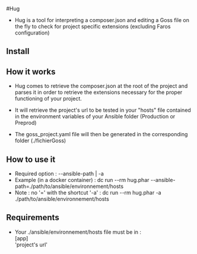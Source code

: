 #Hug

- Hug is a tool for interpreting a composer.json and editing a Goss file on the fly to check for project specific extensions (excluding Faros configuration)

## Install

## How it works

- Hug comes to retrieve the composer.json at the root of the project and parses it in order to retrieve the extensions necessary for the proper functioning of your project.

- It will retrieve the project's url to be tested in your "hosts" file contained in the environment variables of your Ansible folder (Production or Preprod)

- The goss_project.yaml file will then be generated in the corresponding folder (./fichierGoss)

## How to use it

- Required option : --ansible-path | -a
- Example (in a docker container) : dc run --rm hug.phar --ansible-path=./path/to/ansible/environnement/hosts
- Note : no '=' with the shortcut '-a' : dc run --rm hug.phar -a ./path/to/ansible/environnement/hosts

## Requirements

- Your ./ansible/environnement/hosts file must be in :  
[app]  
'project's url' 
